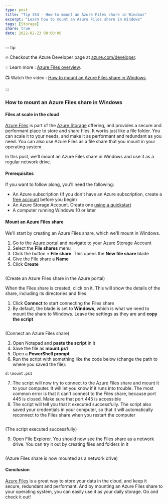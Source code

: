 ```yaml
---
type: post
title: "Tip 354 - How to mount an Azure Files share in Windows"
excerpt: "Learn how to mount an Azure Files share in Windows"
tags: [Storage]
share: true
date: 2022-02-23 08:00:00
---
```


::: tip 

:fire: Checkout the Azure Developer page at [azure.com/developer](https://azure.com/developer?WT.mc_id=azure-azuredevtips-azureappsdev).

:bulb: Learn more : [Azure Files overview](https://docs.microsoft.com/azure/storage/files/storage-files-introduction?WT.mc_id=docs-azuredevtips-azureappsdev). 

:tv: Watch the video : [How to mount an Azure Files share in Windows](https://youtu.be/bmRZi9iGsK0?WT.mc_id=youtube-azuredevtips-azureappsdev).

:::

### How to mount an Azure Files share in Windows

#### Files at scale in the cloud
[Azure Files](https://docs.microsoft.com/azure/storage/files/storage-files-introduction?WT.mc_id=docs-azuredevtips-azureappsdev) is part of the [Azure Storage](https://docs.microsoft.com/azure/storage/common/storage-introduction?WT.mc_id=docs-azuredevtips-azureappsdev) offering, and provides a secure and performant place to store and share files. It works just like a file folder. You can scale it to your needs, and make it as performant and redundant as you need. You can also use Azure Files as a file share that you mount in your operating system.

In this post, we'll mount an Azure Files share in Windows and use it as a regular network drive.

#### Prerequisites
If you want to follow along, you'll need the following:
* An Azure subscription (If you don't have an Azure subscription, create a [free account](https://azure.microsoft.com/free/?WT.mc_id=azure-azuredevtips-azureappsdev) before you begin)
* An Azure Storage Account. Create one [using a quickstart](https://docs.microsoft.com/azure/storage/common/storage-account-create?WT.mc_id=docs-azuredevtips-azureappsdev)
* A computer running Windows 10 or later

#### Mount an Azure Files share
We'll start by creating an Azure Files share, which we'll mount in Windows.

1. Go to the [Azure portal](https://portal.azure.com/?WT.mc_id=azure-azuredevtips-azureappsdev) and navigate to your Azure Storage Account
2. Select the **File shares** menu
3. Click the button **+ File share**. This opens the **New file share** blade
4. Give the File share a **Name**
5. Click **Create**

<img :src="$withBase('/files/138create.png')">

(Create an Azure Files share in the Azure portal)

When the Files share is created, click on it. This will show the details of the share, including its directories and files.

1. Click **Connect** to start connecting the Files share
2. By default, the blade is set to **Windows**, which is what we need to mount the share to Windows. Leave the settings as they are and **copy the script**

<img :src="$withBase('/files/138connect.png')">

(Connect an Azure Files share)

3. Open Notepad and **paste the script** in it
4. Save the file as **mount.ps1**
5. Open a **PowerShell prompt**
6. Run the script with something like the code below (change the path to where you saved the file):

```
d:\mount.ps1
```
7. The script will now try to connect to the Azure Files share and mount it to your computer. It will let you know if it runs into trouble. The most common error is that it can't connect to the Files share, because port 445 is closed. Make sure that port 445 is accessible
8. The script will tell you that it executed successfully. The script also saved your credentials in your computer, so that it will automatically reconnect to the Files share when you restart the computer

<img :src="$withBase('/files/138powershell.png')">

(The script executed successfully)

9. Open File Explorer. You should now see the Files share as a network drive. You can try it out by creating files and folders in it

<img :src="$withBase('/files/138result.png')">

(Azure Files share is now mounted as a network drive)

#### Conclusion
[Azure Files](https://docs.microsoft.com/azure/storage/files/storage-files-introduction?WT.mc_id=docs-azuredevtips-azureappsdev) is a great way to store your data in the cloud, and keep it secure, redundant and performant. And by mounting an Azure Files share to your operating system, you can easily use it as your daily storage. Go and check it out!